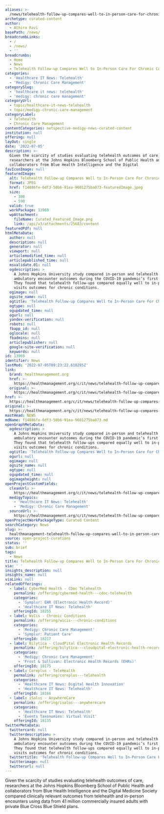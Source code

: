 ```yaml
---
aliases: >-
  /news/telehealth-follow-up-compares-well-to-in-person-care-for-chronic-conditions
archetype: curated-content
author:
  - Athira Ravi
basePath: /news/
breadcrumbLinks:
  - /
  - /news/
  - ''
breadcrumbs:
  - Home
  - News
  - Telehealth Follow-up Compares Well to In-Person Care For Chronic Conditions
categories:
  - 'Healthcare IT News: Telehealth'
  - 'Medigy: Chronic Care Management'
categorySlug:
  - 'healthcare it news: telehealth'
  - 'medigy: chronic care management'
categoryUrl:
  - topic/healthcare-it-news-telehealth
  - topic/medigy-chronic-care-management
categoryLabel:
  - Telehealth
  - Chronic Care Management
contentCategories: netspective-medigy-news-curated-content
institution: null
offering: null
layOut: single
date: '2022-07-05'
description: >-
  Given the scarcity of studies evaluating telehealth outcomes of care,
  researchers at the Johns Hopkins Bloomberg School of Public Health and
  collaborators from Blue Health Intelligence and the Digital
favIconImage: null
featuredImage:
  alt: Telehealth Follow-up Compares Well to In-Person Care For Chronic Conditions
  format: JPEG
  href: f14886fe-6df3-50b6-91ea-9601275ba073-featuredImage.jpeg
  size:
    - 300
    - 590
  valid: true
  workPackage: 13969
  wpAttachment:
    fileName: Curated_Featured_Image.png
    link: /api/v3/attachments/25683/content
featuredPdf: null
htmlMetaData:
  author: null
  description: null
  generator: null
  viewport: null
  articlemodified_time: null
  articlepublished_time: null
  msvalidate.01: null
  ogdescription: >
    A Johns Hopkins University study compared in-person and telehealth
    ambulatory encounter outcomes during the COVID-19 pandemic’s first year.
    They found that telehealth follow-ups compared equally well to in-person
    visits outcomes for chronic conditions.
  ogimage: null
  ogsite_name: null
  ogtitle: 'Telehealth Follow-up Compares Well to In-Person Care For Chronic Conditions '
  ogtype: null
  ogupdated_time: null
  ogurl: null
  yandex-verification: null
  robots: null
  fbapp_id: null
  oglocale: null
  fbadmins: null
  articlepublisher: null
  google-site-verification: null
  keywords: null
id: 13969
identifier: News
lastMod: '2022-07-05T09:23:22.618285Z'
link:
  brand: healthmanagement.org
  href: >-
    https://healthmanagement.org/c/it/news/telehealth-follow-up-compares-well-to-in-person-care-for-chronic-conditions
  original: >-
    https://healthmanagement.org/c/it/news/telehealth-follow-up-compares-well-to-in-person-care-for-chronic-conditions
href: >-
  https://healthmanagement.org/c/it/news/telehealth-follow-up-compares-well-to-in-person-care-for-chronic-conditions
original: >-
  https://healthmanagement.org/c/it/news/telehealth-follow-up-compares-well-to-in-person-care-for-chronic-conditions
mastHead: NEWS
mdName: f14886fe-6df3-50b6-91ea-9601275ba073.md
openGraphMetaData:
  ogdescription: >
    A Johns Hopkins University study compared in-person and telehealth
    ambulatory encounter outcomes during the COVID-19 pandemic’s first year.
    They found that telehealth follow-ups compared equally well to in-person
    visits outcomes for chronic conditions.
  ogtitle: 'Telehealth Follow-up Compares Well to In-Person Care For Chronic Conditions '
  ogurl: null
  ogimage: null
  ogsite_name: null
  ogtype: null
  ogupdated_time: null
  ogimageheight: null
openProjectCustomFields:
  cleanUrl: >-
    https://healthmanagement.org/c/it/news/telehealth-follow-up-compares-well-to-in-person-care-for-chronic-conditions
  medigyTopics:
    - 'Healthcare IT News: Telehealth'
    - 'Medigy: Chronic Care Management'
  sourceUrl: >-
    https://healthmanagement.org/c/it/news/telehealth-follow-up-compares-well-to-in-person-care-for-chronic-conditions
openProjectWorkPackageType: Curated Content
searchCategory: News
slug: >-
  healthmanagement-telehealth-follow-up-compares-well-to-in-person-care-for-chronic-conditions
source: open-project-curations
status: ''
sub: brief
tags:
  - News
title: Telehealth Follow-up Compares Well to In-Person Care For Chronic Conditions
via: ' '
insights_description: null
insights_name: null
viaLink: null
relatedOfferings:
  - label: CyberMed Health - CDoc Telehealth
    permalink: /offering/cybermed-health---cdoc-telehealth
    categories:
      - 'Symplur: EHR (Electronic Health Record)'
      - 'Healthcare IT News: Telehealth'
    offeringId: 18255
  - label: WiCis - Chronic Conditions
    permalink: /offering/wicis---chronic-conditions
    categories:
      - 'Medigy: Chronic Care Management'
      - 'Symplur: Patient Care'
    offeringId: 18217
  - label: Bilytica - CloudPital Electronic Health Records
    permalink: /offering/bilytica---cloudpital-electronic-health-records
    categories:
      - 'Medigy: Chronic Care Management'
      - 'Frost & Sullivan: Electronic Health Records (EHRs)'
    offeringId: 18175
  - label: Coreplus - TeleHealth
    permalink: /offering/coreplus---telehealth
    categories:
      - 'Healthcare IT News: Digital Health Innovation'
      - 'Healthcare IT News: Telehealth'
    offeringId: 18166
  - label: iSalus - AnywhereCare
    permalink: /offering/isalus---anywherecare
    categories:
      - 'Healthcare IT News: Telehealth'
      - 'Events Taxonomies: Virtual Visit'
    offeringId: 18135
twitterMetaData:
  twittercard: null
  twitterdescription: >
    A Johns Hopkins University study compared in-person and telehealth
    ambulatory encounter outcomes during the COVID-19 pandemic’s first year.
    They found that telehealth follow-ups compared equally well to in-person
    visits outcomes for chronic conditions.
  twittertitle: 'Telehealth Follow-up Compares Well to In-Person Care For Chronic Conditions '
  twitterimage: null
  twitterurl: null
---
```

<p>Given the scarcity of studies evaluating telehealth outcomes of care, researchers at the Johns Hopkins Bloomberg School of Public Health and collaborators from Blue Health Intelligence and the Digital Medicine Society compared clinically relevant outcomes from telehealth and in-person encounters using data from 41 million commercially insured adults with private Blue Cross Blue Shield plans.</p>